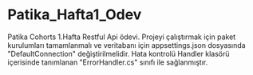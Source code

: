 # Patika_Hafta1_Odev
Patika Cohorts 1.Hafta Restful Api ödevi.
Projeyi çalıştırmak için paket kurulumları tamamlanmalı ve veritabanı için appsettings.json dosyasında "DefaultConnection" değiştirilmelidir.
Hata kontrolü Handler klasörü içerisinde tanımlanan "ErrorHandler.cs" sınıfı ile sağlanmıştır. 
